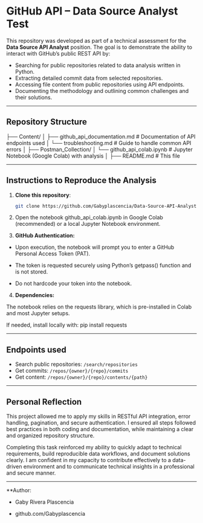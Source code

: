 # GitHub API – Data Source Analyst Test

This repository was developed as part of a technical assessment for the **Data Source API Analyst** position. The goal is to demonstrate the ability to interact with GitHub’s public REST API by:

- Searching for public repositories related to data analysis written in Python.
- Extracting detailed commit data from selected repositories.
- Accessing file content from public repositories using API endpoints.
- Documenting the methodology and outlining common challenges and their solutions.

---

##  Repository Structure
├── Content/
│ ├── github_api_documentation.md # Documentation of API endpoints used
│ └── troubleshooting.md # Guide to handle common API errors
│
├── Postman_Collection/
│ └── github_api_colab.ipynb # Jupyter Notebook (Google Colab) with analysis
│
├── README.md # This file

---

##  Instructions to Reproduce the Analysis

1. **Clone this repository**:
   ```bash
   git clone https://github.com/Gabyplascencia/Data-Source-API-Analyst-Test.git

2. Open the notebook github_api_colab.ipynb in Google Colab (recommended) or a local Jupyter Notebook environment.

3. **GitHub Authentication:**

- Upon execution, the notebook will prompt you to enter a GitHub Personal Access Token (PAT).

- The token is requested securely using Python’s getpass() function and is not stored.

- Do not hardcode your token into the notebook.

4. **Dependencies:**

The notebook relies on the requests library, which is pre-installed in Colab and most Jupyter setups.

If needed, install locally with:
        pip install requests

---

## Endpoints used

- Search public repositories: `/search/repositories`
- Get commits: `/repos/{owner}/{repo}/commits`
- Get content: `/repos/{owner}/{repo}/contents/{path}`

---

## Personal Reflection
This project allowed me to apply my skills in RESTful API integration, error handling, pagination, and secure authentication. I ensured all steps followed best practices in both coding and documentation, while maintaining a clear and organized repository structure.

Completing this task reinforced my ability to quickly adapt to technical requirements, build reproducible data workflows, and document solutions clearly. I am confident in my capacity to contribute effectively to a data-driven environment and to communicate technical insights in a professional and secure manner.

---

**Author:
- Gaby Rivera Plascencia

- github.com/Gabyplascencia
